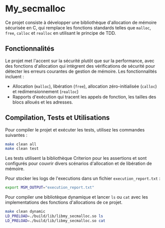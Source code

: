 # My_secmalloc

Ce projet consiste à développer une bibliothèque d'allocation de mémoire sécurisée en C, qui remplace les fonctions standards telles que `malloc`, `free`, `calloc` et `realloc` en utilisant le principe de TDD.

## Fonctionnalités

Le projet met l'accent sur la sécurité plutôt que sur la performance, avec des fonctions d'allocation qui intègrent des vérifications de sécurité pour détecter les erreurs courantes de gestion de mémoire. Les fonctionnalités incluent :

- Allocation (`malloc`), libération (`free`), allocation zéro-initialisée (`calloc`) et redimensionnement (`realloc`)
- Rapports d'exécution qui tracent les appels de fonction, les tailles des blocs alloués et les adresses.

## Compilation, Tests et Utilisations

Pour compiler le projet et exécuter les tests, utilisez les commandes suivantes :

```bash
make clean all
make clean test
```

Les tests utilisent la bibliothèque Criterion pour les assertions et sont configurés pour couvrir divers scénarios d'allocation et de libération de mémoire.

Pour stocker les logs de l'executions dans un fichier `execution_report.txt` :

```bash
export MSM_OUTPUT="execution_report.txt"
```

Pour compiler une bibliotèque dynamique et lancer `ls` ou `cat` avec les implementations des fonctions d'allocations de ce projet.

```bash
make clean dynamic
LD_PRELOAD=./build/lib/libmy_secmalloc.so ls
LD_PRELOAD=./build/lib/libmy_secmalloc.so cat
```
